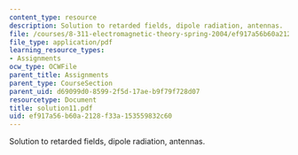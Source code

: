 ```yaml
---
content_type: resource
description: Solution to retarded fields, dipole radiation, antennas.
file: /courses/8-311-electromagnetic-theory-spring-2004/ef917a56b60a2128f33a153559832c60_solution11.pdf
file_type: application/pdf
learning_resource_types:
- Assignments
ocw_type: OCWFile
parent_title: Assignments
parent_type: CourseSection
parent_uid: d69099d0-8599-2f5d-17ae-b9f79f728d07
resourcetype: Document
title: solution11.pdf
uid: ef917a56-b60a-2128-f33a-153559832c60
---
```

Solution to retarded fields, dipole radiation, antennas.

